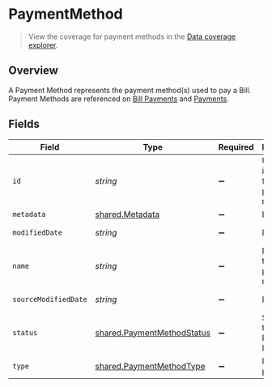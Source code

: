 # PaymentMethod

> View the coverage for payment methods in the <a className="external" href="https://knowledge.codat.io/supported-features/accounting?view=tab-by-data-type&dataType=paymentMethods" target="_blank">Data coverage explorer</a>.

## Overview

A Payment Method represents the payment method(s) used to pay a Bill. Payment Methods are referenced on [Bill Payments](https://docs.codat.io/sync-for-payables-api#/schemas/BillPayment) and [Payments](https://docs.codat.io/sync-for-payables-api#/schemas/Payment).


## Fields

| Field                                                                           | Type                                                                            | Required                                                                        | Description                                                                     | Example                                                                         |
| ------------------------------------------------------------------------------- | ------------------------------------------------------------------------------- | ------------------------------------------------------------------------------- | ------------------------------------------------------------------------------- | ------------------------------------------------------------------------------- |
| `id`                                                                            | *string*                                                                        | :heavy_minus_sign:                                                              | Unique identifier for the payment method.                                       |                                                                                 |
| `metadata`                                                                      | [shared.Metadata](../../../sdk/models/shared/metadata.md)                       | :heavy_minus_sign:                                                              | N/A                                                                             |                                                                                 |
| `modifiedDate`                                                                  | *string*                                                                        | :heavy_minus_sign:                                                              | N/A                                                                             | 2022-10-23T00:00:00.000Z                                                        |
| `name`                                                                          | *string*                                                                        | :heavy_minus_sign:                                                              | Name of the payment method.                                                     |                                                                                 |
| `sourceModifiedDate`                                                            | *string*                                                                        | :heavy_minus_sign:                                                              | N/A                                                                             | 2022-10-23T00:00:00.000Z                                                        |
| `status`                                                                        | [shared.PaymentMethodStatus](../../../sdk/models/shared/paymentmethodstatus.md) | :heavy_minus_sign:                                                              | Status of the Payment Method.                                                   |                                                                                 |
| `type`                                                                          | [shared.PaymentMethodType](../../../sdk/models/shared/paymentmethodtype.md)     | :heavy_minus_sign:                                                              | Method of payment.                                                              |                                                                                 |